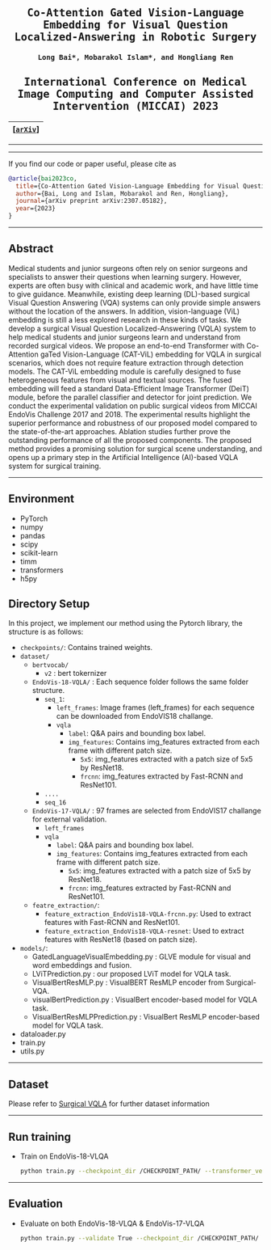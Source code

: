

<div align="center">

<samp>

<h2> Co-Attention Gated Vision-Language Embedding for Visual Question Localized-Answering in Robotic Surgery </h1>

<h4> Long Bai*, Mobarakol Islam*, and Hongliang Ren </h3>

<h2> International Conference on Medical Image Computing and Computer Assisted Intervention (MICCAI) 2023 </h1>

</samp>   

| **[[```arXiv```](<https://arxiv.org/abs/2307.05182>)]** |
|:-------------------:|

---
</div>     

---

If you find our code or paper useful, please cite as

```bibtex
@article{bai2023co,
  title={Co-Attention Gated Vision-Language Embedding for Visual Question Localized-Answering in Robotic Surgery},
  author={Bai, Long and Islam, Mobarakol and Ren, Hongliang},
  journal={arXiv preprint arXiv:2307.05182},
  year={2023}
}
```

---
## Abstract

Medical students and junior surgeons often rely on senior surgeons and specialists to answer their questions when learning surgery. However, experts are often busy with clinical and academic work, and have little time to give guidance. Meanwhile, existing deep learning (DL)-based surgical Visual Question Answering (VQA) systems can only provide simple answers without the location of the answers. In addition, vision-language (ViL) embedding is still a less explored research in these kinds of tasks. We develop a surgical Visual Question Localized-Answering (VQLA) system to help medical students and junior surgeons learn and understand from recorded surgical videos. We propose an end-to-end Transformer with Co-Attention gaTed Vision-Language (CAT-ViL) embedding for VQLA in surgical scenarios, which does not require feature extraction through detection models. The CAT-ViL embedding module is carefully designed to fuse heterogeneous features from visual and textual sources. The fused embedding will feed a standard Data-Efficient Image Transformer (DeiT) module, before the parallel classifier and detector for joint prediction. We conduct the experimental validation on public surgical videos from MICCAI EndoVis Challenge 2017 and 2018. The experimental results highlight the superior performance and robustness of our proposed model compared to the state-of-the-art approaches. Ablation studies further prove the outstanding performance of all the proposed components. The proposed method provides a promising solution for surgical scene understanding, and opens up a primary step in the Artificial Intelligence (AI)-based VQLA system for surgical training.


---
## Environment

- PyTorch
- numpy
- pandas
- scipy
- scikit-learn
- timm
- transformers
- h5py

## Directory Setup
<!---------------------------------------------------------------------------------------------------------------->
In this project, we implement our method using the Pytorch library, the structure is as follows: 

- `checkpoints/`: Contains trained weights.
- `dataset/`
    - `bertvocab/`
        - `v2` : bert tokernizer
    - `EndoVis-18-VQLA/` : Each sequence folder follows the same folder structure. 
        - `seq_1`: 
            - `left_frames`: Image frames (left_frames) for each sequence can be downloaded from EndoVIS18 challange.
            - `vqla`
                - `label`: Q&A pairs and bounding box label.
                - `img_features`: Contains img_features extracted from each frame with different patch size.
                    - `5x5`: img_features extracted with a patch size of 5x5 by ResNet18.
                    - `frcnn`: img_features extracted by Fast-RCNN and ResNet101.
        - `....`
        - `seq_16`
    - `EndoVis-17-VQLA/` : 97 frames are selected from EndoVIS17 challange for external validation. 
        - `left_frames`
        - `vqla`
            - `label`: Q&A pairs and bounding box label.
            - `img_features`: Contains img_features extracted from each frame with different patch size.
                - `5x5`: img_features extracted with a patch size of 5x5 by ResNet18.
                - `frcnn`: img_features extracted by Fast-RCNN and ResNet101.
    - `featre_extraction/`:
        - `feature_extraction_EndoVis18-VQLA-frcnn.py`: Used to extract features with Fast-RCNN and ResNet101.
        - `feature_extraction_EndoVis18-VQLA-resnet`: Used to extract features with ResNet18 (based on patch size).
- `models/`: 
    - GatedLanguageVisualEmbedding.py : GLVE module for visual and word embeddings and fusion.
    - LViTPrediction.py : our proposed LViT model for VQLA task.
    - VisualBertResMLP.py : VisualBERT ResMLP encoder from Surgical-VQA.
    - visualBertPrediction.py : VisualBert encoder-based model for VQLA task.
    - VisualBertResMLPPrediction.py : VisualBert ResMLP encoder-based model for VQLA task.
- dataloader.py
- train.py
- utils.py

---
## Dataset
Please refer to [Surgical VQLA](https://github.com/longbai1006/Surgical-VQLA) for further dataset information

---

## Run training
- Train on EndoVis-18-VLQA 
    ```bash
    python train.py --checkpoint_dir /CHECKPOINT_PATH/ --transformer_ver cat --batch_size 64 --epochs 80
    ```

---
## Evaluation
- Evaluate on both EndoVis-18-VLQA & EndoVis-17-VLQA
    ```bash
    python train.py --validate True --checkpoint_dir /CHECKPOINT_PATH/ --transformer_ver cat --batch_size 64
    ```
